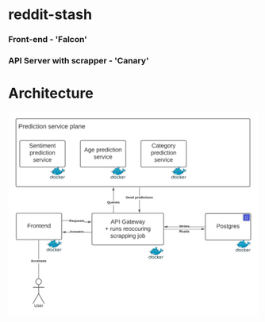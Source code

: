 # reddit-stash

### Front-end - 'Falcon'

### API Server with scrapper - 'Canary'

# Architecture

![Archi](./docs/archi.png?raw=true)